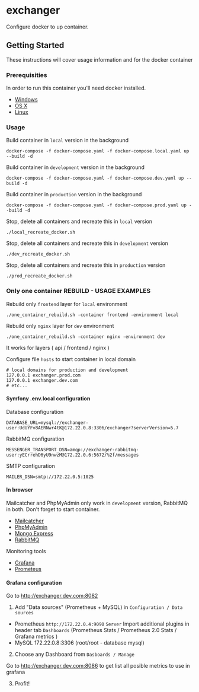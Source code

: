 # exchanger

Configure docker to up container.

## Getting Started

These instructions will cover usage information and for the docker container

### Prerequisities

In order to run this container you'll need docker installed.

* [Windows](https://docs.docker.com/windows/started)
* [OS X](https://docs.docker.com/mac/started/)
* [Linux](https://docs.docker.com/linux/started/)

### Usage

Build container in `local` version in the background

```shell
docker-compose -f docker-compose.yaml -f docker-compose.local.yaml up --build -d
```

Build container in `development` version in the background

```shell
docker-compose -f docker-compose.yaml -f docker-compose.dev.yaml up --build -d
```

Build container in `production` version in the background

```shell
docker-compose -f docker-compose.yaml -f docker-compose.prod.yaml up --build -d
```

Stop, delete all containers and recreate this in `local` version

```shell
./local_recreate_docker.sh
```

Stop, delete all containers and recreate this in `development` version

```shell
./dev_recreate_docker.sh
```

Stop, delete all containers and recreate this in `production` version

```shell
./prod_recreate_docker.sh
```

### Only one container REBUILD - USAGE EXAMPLES

Rebuild only `frontend` layer for `local` environment

```shell
./one_container_rebuild.sh -container frontend -environment local
```

Rebuild only `nginx` layer for `dev` environment

```shell
./one_container_rebuild.sh -container nginx -environment dev
```
It works for layers ( api / frontend / nginx )


Configure file `hosts` to start container in local domain

```text
# local domains for production and development
127.0.0.1 exchanger.prod.com
127.0.0.1 exchanger.dev.com
# etc...
```

#### Symfony .env.local configuration

Database configuration

```text
DATABASE_URL=mysql://exchanger-user:UdUYFv8AERNwr4tK@172.22.0.8:3306/exchanger?serverVersion=5.7
```

RabbitMQ configuration

```text
MESSENGER_TRANSPORT_DSN=amqp://exchanger-rabbitmq-user:yECrrehD6yU9nwzM@172.22.0.6:5672/%2f/messages
```

SMTP configuration
```text
MAILER_DSN=smtp://172.22.0.5:1025
```

#### In browser

Mailcatcher and PhpMyAdmin only work in `development` version, RabbitMQ in both. Don't forget to start container.

* [Mailcatcher](http://172.22.0.5:1080)
* [PhpMyAdmin](http://exchanger.dev.com:8080)
* [Mongo Express](http://exchanger.dev.com:8085)
* [RabbitMQ](http://localhost:15672)

Monitoring tools

* [Grafana](http://exchanger.dev.com:8082)
* [Prometeus](http://exchanger.dev.com:8086)


#### Grafana configuration

Go to http://exchanger.dev.com:8082

1. Add "Data sources" (Prometheus + MySQL) in `Configuration / Data sources`

  - Prometheus
      `http://172.22.0.4:9090`
      `Server`
       Import additional plugins in header tab `Dashboards` (Prometheus Stats / Prometheus 2.0 Stats / Grafana metrics )
  - MySQL 172.22.0.8:3306 (root/root - database mysql)

2. Choose any Dashboard from `Dasboards / Manage`

Go to http://exchanger.dev.com:8086 to get list all posible metrics to use in grafana

3. Profit!

